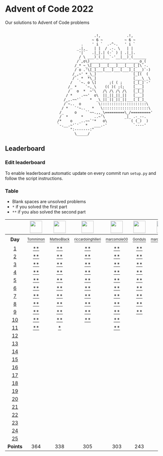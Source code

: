 # Advent of Code 2022
Our solutions to Advent of Code problems 

```

                                         .!,            .!,
                                        ~ 6 ~          ~ 6 ~
                                   .    ' i `  .-^-.   ' i `
                                 _.|,_   | |  / .-. \   | |
                                  '|`   .|_|.| (-` ) | .|_|.
                                  / \ ___)_(_|__`-'__|__)_(______
                                 /`,o\)_______________________o_(
                                /_* ~_\[___]___[___]___[___[_[\`-.
                                / o .'\[_]___[___]___[___]_[___)`-)
                               /_,~' *_\_]                 [_[(  (
                               /`. *  *\_]                 [___\ _\
                              /   `~. o \]      ;( ( ;     [_[_]`-'
                             /_ *    `~,_\    (( )( ;(;    [___]
                             /   o  *  ~'\   /\ /\ /\ /\   [_[_]
                            / *    .~~'  o\  ||_||_||_||   [___]
                           /_,.~~'`    *  _\_||_||_||_||___[_[_]_
                           /`~..  o        \:::::::::::::::::::::\
                          / *   `'~..   *   \:::::::::::::::::::::\
                         /_     o    ``~~.,,_\=========\_/========='
                         /  *      *     ..~'\         _|_ .-_--.
                        /*    o   _..~~`'*   o\           ( (_)  )
                        `-.__.~'`'   *   ___.-'            `----'
                              ":-------:"
                                \_____/
```

## Leaderboard

### Edit leaderboard
To enable leaderboard automatic update on every commit run `setup.py` and
follow the script instructions.

### Table
- Blank spaces are unsolved problems
- `*` if you solved the first part
- `**` if you also solved the second part

<!---LEADERBOARD_GRID_BEGIN:1670758089
Tommimon,https://avatars.githubusercontent.com/u/37435103?v=4
Gonduls,https://avatars.githubusercontent.com/u/74541475?v=4
Marco Molè,https://avatars.githubusercontent.com/u/57618578?v=4,marcomole00
marcoparadina,https://avatars.githubusercontent.com/u/18370800?v=4
MatteoBlack,https://avatars.githubusercontent.com/u/62394493?v=4,IronBlack,MatteoBlack
matteomiceli,https://avatars.githubusercontent.com/u/58422802?v=4
mynam3isg00d,https://avatars.githubusercontent.com/u/36343432?v=4
Puricelli,https://avatars.githubusercontent.com/u/80168364?v=4
riccardo-negri,https://avatars.githubusercontent.com/u/67798955?v=4
riccardoinghilleri,https://avatars.githubusercontent.com/u/100593859?v=4
Alessandro Nazzari,https://avatars.githubusercontent.com/u/24700291?v=4,zoythum
LEADERBOARD_GRID_END--->
| | <a href="https://github.com/Tommimon"><img src="https://avatars.githubusercontent.com/u/37435103?v=4" width="40" height="40"/></a> | <a href="https://github.com/IronBlack"><img src="https://avatars.githubusercontent.com/u/62394493?v=4" width="40" height="40"/></a> | <a href="https://github.com/riccardoinghilleri"><img src="https://avatars.githubusercontent.com/u/100593859?v=4" width="40" height="40"/></a> | <a href="https://github.com/marcomole00"><img src="https://avatars.githubusercontent.com/u/57618578?v=4" width="40" height="40"/></a> | <a href="https://github.com/Gonduls"><img src="https://avatars.githubusercontent.com/u/74541475?v=4" width="40" height="40"/></a> | <a href="https://github.com/marcoparadina"><img src="https://avatars.githubusercontent.com/u/18370800?v=4" width="40" height="40"/></a> | <a href="https://github.com/mynam3isg00d"><img src="https://avatars.githubusercontent.com/u/36343432?v=4" width="40" height="40"/></a> | <a href="https://github.com/riccardo-negri"><img src="https://avatars.githubusercontent.com/u/67798955?v=4" width="40" height="40"/></a> | <a href="https://github.com/zoythum"><img src="https://avatars.githubusercontent.com/u/24700291?v=4" width="40" height="40"/></a> | <a href="https://github.com/Puricelli"><img src="https://avatars.githubusercontent.com/u/80168364?v=4" width="40" height="40"/></a> |
| :---: | :---: | :---: | :---: | :---: | :---: | :---: | :---: | :---: | :---: | :---: |
| **Day** | <a href="https://github.com/Tommimon"><sup><sub>Tommimon</sub></sup></a> | <a href="https://github.com/IronBlack"><sup><sub>MatteoBlack</sub></sup></a> | <a href="https://github.com/riccardoinghilleri"><sup><sub>riccardoinghilleri</sub></sup></a> | <a href="https://github.com/marcomole00"><sup><sub>marcomole00</sub></sup></a> | <a href="https://github.com/Gonduls"><sup><sub>Gonduls</sub></sup></a> | <a href="https://github.com/marcoparadina"><sup><sub>marcoparadina</sub></sup></a> | <a href="https://github.com/mynam3isg00d"><sup><sub>mynam3isg00d</sub></sup></a> | <a href="https://github.com/riccardo-negri"><sup><sub>riccardo-negri</sub></sup></a> | <a href="https://github.com/zoythum"><sup><sub>zoythum</sub></sup></a> | <a href="https://github.com/Puricelli"><sup><sub>Puricelli</sub></sup></a> |
| [1][d1] | [**][d1u0] | [**][d1u1] | [**][d1u2] | [**][d1u3] | [**][d1u4] | [**][d1u5] | [**][d1u6] | [**][d1u7] | [**][d1u8] | [**][d1u9] |
| [2][d2] | [**][d2u0] | [**][d2u1] | [**][d2u2] | [**][d2u3] | [**][d2u4] | [**][d2u5] | [**][d2u6] | [**][d2u7] | [ ][d2u8] | [ ][d2u9] |
| [3][d3] | [**][d3u0] | [**][d3u1] | [**][d3u2] | [**][d3u3] | [**][d3u4] | [**][d3u5] | [*][d3u6] | [**][d3u7] | [ ][d3u8] | [ ][d3u9] |
| [4][d4] | [**][d4u0] | [**][d4u1] | [**][d4u2] | [**][d4u3] | [**][d4u4] | [**][d4u5] | [**][d4u6] | [**][d4u7] | [ ][d4u8] | [ ][d4u9] |
| [5][d5] | [**][d5u0] | [**][d5u1] | [**][d5u2] | [**][d5u3] | [**][d5u4] | [ ][d5u5] | [ ][d5u6] | [**][d5u7] | [ ][d5u8] | [ ][d5u9] |
| [6][d6] | [**][d6u0] | [**][d6u1] | [**][d6u2] | [**][d6u3] | [**][d6u4] | [ ][d6u5] | [ ][d6u6] | [**][d6u7] | [ ][d6u8] | [ ][d6u9] |
| [7][d7] | [**][d7u0] | [**][d7u1] | [**][d7u2] | [**][d7u3] | [**][d7u4] | [ ][d7u5] | [**][d7u6] | [ ][d7u7] | [ ][d7u8] | [ ][d7u9] |
| [8][d8] | [**][d8u0] | [**][d8u1] | [**][d8u2] | [**][d8u3] | [**][d8u4] | [ ][d8u5] | [ ][d8u6] | [ ][d8u7] | [ ][d8u8] | [ ][d8u9] |
| [9][d9] | [**][d9u0] | [**][d9u1] | [**][d9u2] | [**][d9u3] | [**][d9u4] | [ ][d9u5] | [**][d9u6] | [ ][d9u7] | [ ][d9u8] | [ ][d9u9] |
| [10][d10] | [**][d10u0] | [**][d10u1] | [**][d10u2] | [**][d10u3] | [ ][d10u4] | [ ][d10u5] | [ ][d10u6] | [ ][d10u7] | [ ][d10u8] | [ ][d10u9] |
| [11][d11] | [**][d11u0] | [*][d11u1] | [ ][d11u2] | [**][d11u3] | [ ][d11u4] | [ ][d11u5] | [ ][d11u6] | [ ][d11u7] | [ ][d11u8] | [ ][d11u9] |
| [12][d12] | [ ][d12u0] | [ ][d12u1] | [ ][d12u2] | [ ][d12u3] | [ ][d12u4] | [ ][d12u5] | [ ][d12u6] | [ ][d12u7] | [ ][d12u8] | [ ][d12u9] |
| [13][d13] | [ ][d13u0] | [ ][d13u1] | [ ][d13u2] | [ ][d13u3] | [ ][d13u4] | [ ][d13u5] | [ ][d13u6] | [ ][d13u7] | [ ][d13u8] | [ ][d13u9] |
| [14][d14] | [ ][d14u0] | [ ][d14u1] | [ ][d14u2] | [ ][d14u3] | [ ][d14u4] | [ ][d14u5] | [ ][d14u6] | [ ][d14u7] | [ ][d14u8] | [ ][d14u9] |
| [15][d15] | [ ][d15u0] | [ ][d15u1] | [ ][d15u2] | [ ][d15u3] | [ ][d15u4] | [ ][d15u5] | [ ][d15u6] | [ ][d15u7] | [ ][d15u8] | [ ][d15u9] |
| [16][d16] | [ ][d16u0] | [ ][d16u1] | [ ][d16u2] | [ ][d16u3] | [ ][d16u4] | [ ][d16u5] | [ ][d16u6] | [ ][d16u7] | [ ][d16u8] | [ ][d16u9] |
| [17][d17] | [ ][d17u0] | [ ][d17u1] | [ ][d17u2] | [ ][d17u3] | [ ][d17u4] | [ ][d17u5] | [ ][d17u6] | [ ][d17u7] | [ ][d17u8] | [ ][d17u9] |
| [18][d18] | [ ][d18u0] | [ ][d18u1] | [ ][d18u2] | [ ][d18u3] | [ ][d18u4] | [ ][d18u5] | [ ][d18u6] | [ ][d18u7] | [ ][d18u8] | [ ][d18u9] |
| [19][d19] | [ ][d19u0] | [ ][d19u1] | [ ][d19u2] | [ ][d19u3] | [ ][d19u4] | [ ][d19u5] | [ ][d19u6] | [ ][d19u7] | [ ][d19u8] | [ ][d19u9] |
| [20][d20] | [ ][d20u0] | [ ][d20u1] | [ ][d20u2] | [ ][d20u3] | [ ][d20u4] | [ ][d20u5] | [ ][d20u6] | [ ][d20u7] | [ ][d20u8] | [ ][d20u9] |
| [21][d21] | [ ][d21u0] | [ ][d21u1] | [ ][d21u2] | [ ][d21u3] | [ ][d21u4] | [ ][d21u5] | [ ][d21u6] | [ ][d21u7] | [ ][d21u8] | [ ][d21u9] |
| [22][d22] | [ ][d22u0] | [ ][d22u1] | [ ][d22u2] | [ ][d22u3] | [ ][d22u4] | [ ][d22u5] | [ ][d22u6] | [ ][d22u7] | [ ][d22u8] | [ ][d22u9] |
| [23][d23] | [ ][d23u0] | [ ][d23u1] | [ ][d23u2] | [ ][d23u3] | [ ][d23u4] | [ ][d23u5] | [ ][d23u6] | [ ][d23u7] | [ ][d23u8] | [ ][d23u9] |
| [24][d24] | [ ][d24u0] | [ ][d24u1] | [ ][d24u2] | [ ][d24u3] | [ ][d24u4] | [ ][d24u5] | [ ][d24u6] | [ ][d24u7] | [ ][d24u8] | [ ][d24u9] |
| [25][d25] | [ ][d25u0] | [ ][d25u1] | [ ][d25u2] | [ ][d25u3] | [ ][d25u4] | [ ][d25u5] | [ ][d25u6] | [ ][d25u7] | [ ][d25u8] | [ ][d25u9] |
| **Points** | 364 | 338 | 305 | 303 | 243 | 113 | 112 | 74 | 22 | 12 |


[d1]: https://adventofcode.com/2022/day/1
[d2]: https://adventofcode.com/2022/day/2
[d3]: https://adventofcode.com/2022/day/3
[d4]: https://adventofcode.com/2022/day/4
[d5]: https://adventofcode.com/2022/day/5
[d6]: https://adventofcode.com/2022/day/6
[d7]: https://adventofcode.com/2022/day/7
[d8]: https://adventofcode.com/2022/day/8
[d9]: https://adventofcode.com/2022/day/9
[d10]: https://adventofcode.com/2022/day/10
[d11]: https://adventofcode.com/2022/day/11
[d12]: https://adventofcode.com/2022/day/12
[d13]: https://adventofcode.com/2022/day/13
[d14]: https://adventofcode.com/2022/day/14
[d15]: https://adventofcode.com/2022/day/15
[d16]: https://adventofcode.com/2022/day/16
[d17]: https://adventofcode.com/2022/day/17
[d18]: https://adventofcode.com/2022/day/18
[d19]: https://adventofcode.com/2022/day/19
[d20]: https://adventofcode.com/2022/day/20
[d21]: https://adventofcode.com/2022/day/21
[d22]: https://adventofcode.com/2022/day/22
[d23]: https://adventofcode.com/2022/day/23
[d24]: https://adventofcode.com/2022/day/24
[d25]: https://adventofcode.com/2022/day/25


[d1u0]: https://github.com/Tommimon/advent-of-code-2022/tree/main/Tommimon/d01
[d1u1]: https://github.com/Tommimon/advent-of-code-2022/tree/main/MatteoBlack/d01
[d1u2]: https://github.com/Tommimon/advent-of-code-2022/tree/main/riccardoinghilleri/d01
[d1u3]: https://github.com/Tommimon/advent-of-code-2022/tree/main/marcomole00/d01
[d1u4]: https://github.com/Tommimon/advent-of-code-2022/tree/main/Gonduls/d01
[d1u5]: https://github.com/Tommimon/advent-of-code-2022/tree/main/marcoparadina/d01
[d1u6]: https://github.com/Tommimon/advent-of-code-2022/tree/main/mynam3isg00d/d01
[d1u7]: https://github.com/Tommimon/advent-of-code-2022/tree/main/riccardo-negri/d01
[d1u8]: https://github.com/Tommimon/advent-of-code-2022/tree/main/zoythum/d01
[d1u9]: https://github.com/Tommimon/advent-of-code-2022/tree/main/Puricelli/d01
[d2u0]: https://github.com/Tommimon/advent-of-code-2022/tree/main/Tommimon/d02
[d2u1]: https://github.com/Tommimon/advent-of-code-2022/tree/main/MatteoBlack/d02
[d2u2]: https://github.com/Tommimon/advent-of-code-2022/tree/main/riccardoinghilleri/d02
[d2u3]: https://github.com/Tommimon/advent-of-code-2022/tree/main/marcomole00/d02
[d2u4]: https://github.com/Tommimon/advent-of-code-2022/tree/main/Gonduls/d02
[d2u5]: https://github.com/Tommimon/advent-of-code-2022/tree/main/marcoparadina/d02
[d2u6]: https://github.com/Tommimon/advent-of-code-2022/tree/main/mynam3isg00d/d02
[d2u7]: https://github.com/Tommimon/advent-of-code-2022/tree/main/riccardo-negri/d02
[d2u8]: https://github.com/Tommimon/advent-of-code-2022/tree/main/zoythum/d02
[d2u9]: https://github.com/Tommimon/advent-of-code-2022/tree/main/Puricelli/d02
[d3u0]: https://github.com/Tommimon/advent-of-code-2022/tree/main/Tommimon/d03
[d3u1]: https://github.com/Tommimon/advent-of-code-2022/tree/main/MatteoBlack/d03
[d3u2]: https://github.com/Tommimon/advent-of-code-2022/tree/main/riccardoinghilleri/d03
[d3u3]: https://github.com/Tommimon/advent-of-code-2022/tree/main/marcomole00/d03
[d3u4]: https://github.com/Tommimon/advent-of-code-2022/tree/main/Gonduls/d03
[d3u5]: https://github.com/Tommimon/advent-of-code-2022/tree/main/marcoparadina/d03
[d3u6]: https://github.com/Tommimon/advent-of-code-2022/tree/main/mynam3isg00d/d03
[d3u7]: https://github.com/Tommimon/advent-of-code-2022/tree/main/riccardo-negri/d03
[d3u8]: https://github.com/Tommimon/advent-of-code-2022/tree/main/zoythum/d03
[d3u9]: https://github.com/Tommimon/advent-of-code-2022/tree/main/Puricelli/d03
[d4u0]: https://github.com/Tommimon/advent-of-code-2022/tree/main/Tommimon/d04
[d4u1]: https://github.com/Tommimon/advent-of-code-2022/tree/main/MatteoBlack/d04
[d4u2]: https://github.com/Tommimon/advent-of-code-2022/tree/main/riccardoinghilleri/d04
[d4u3]: https://github.com/Tommimon/advent-of-code-2022/tree/main/marcomole00/d04
[d4u4]: https://github.com/Tommimon/advent-of-code-2022/tree/main/Gonduls/d04
[d4u5]: https://github.com/Tommimon/advent-of-code-2022/tree/main/marcoparadina/d04
[d4u6]: https://github.com/Tommimon/advent-of-code-2022/tree/main/mynam3isg00d/d04
[d4u7]: https://github.com/Tommimon/advent-of-code-2022/tree/main/riccardo-negri/d04
[d4u8]: https://github.com/Tommimon/advent-of-code-2022/tree/main/zoythum/d04
[d4u9]: https://github.com/Tommimon/advent-of-code-2022/tree/main/Puricelli/d04
[d5u0]: https://github.com/Tommimon/advent-of-code-2022/tree/main/Tommimon/d05
[d5u1]: https://github.com/Tommimon/advent-of-code-2022/tree/main/MatteoBlack/d05
[d5u2]: https://github.com/Tommimon/advent-of-code-2022/tree/main/riccardoinghilleri/d05
[d5u3]: https://github.com/Tommimon/advent-of-code-2022/tree/main/marcomole00/d05
[d5u4]: https://github.com/Tommimon/advent-of-code-2022/tree/main/Gonduls/d05
[d5u5]: https://github.com/Tommimon/advent-of-code-2022/tree/main/marcoparadina/d05
[d5u6]: https://github.com/Tommimon/advent-of-code-2022/tree/main/mynam3isg00d/d05
[d5u7]: https://github.com/Tommimon/advent-of-code-2022/tree/main/riccardo-negri/d05
[d5u8]: https://github.com/Tommimon/advent-of-code-2022/tree/main/zoythum/d05
[d5u9]: https://github.com/Tommimon/advent-of-code-2022/tree/main/Puricelli/d05
[d6u0]: https://github.com/Tommimon/advent-of-code-2022/tree/main/Tommimon/d06
[d6u1]: https://github.com/Tommimon/advent-of-code-2022/tree/main/MatteoBlack/d06
[d6u2]: https://github.com/Tommimon/advent-of-code-2022/tree/main/riccardoinghilleri/d06
[d6u3]: https://github.com/Tommimon/advent-of-code-2022/tree/main/marcomole00/d06
[d6u4]: https://github.com/Tommimon/advent-of-code-2022/tree/main/Gonduls/d06
[d6u5]: https://github.com/Tommimon/advent-of-code-2022/tree/main/marcoparadina/d06
[d6u6]: https://github.com/Tommimon/advent-of-code-2022/tree/main/mynam3isg00d/d06
[d6u7]: https://github.com/Tommimon/advent-of-code-2022/tree/main/riccardo-negri/d06
[d6u8]: https://github.com/Tommimon/advent-of-code-2022/tree/main/zoythum/d06
[d6u9]: https://github.com/Tommimon/advent-of-code-2022/tree/main/Puricelli/d06
[d7u0]: https://github.com/Tommimon/advent-of-code-2022/tree/main/Tommimon/d07
[d7u1]: https://github.com/Tommimon/advent-of-code-2022/tree/main/MatteoBlack/d07
[d7u2]: https://github.com/Tommimon/advent-of-code-2022/tree/main/riccardoinghilleri/d07
[d7u3]: https://github.com/Tommimon/advent-of-code-2022/tree/main/marcomole00/d07
[d7u4]: https://github.com/Tommimon/advent-of-code-2022/tree/main/Gonduls/d07
[d7u5]: https://github.com/Tommimon/advent-of-code-2022/tree/main/marcoparadina/d07
[d7u6]: https://github.com/Tommimon/advent-of-code-2022/tree/main/mynam3isg00d/d07
[d7u7]: https://github.com/Tommimon/advent-of-code-2022/tree/main/riccardo-negri/d07
[d7u8]: https://github.com/Tommimon/advent-of-code-2022/tree/main/zoythum/d07
[d7u9]: https://github.com/Tommimon/advent-of-code-2022/tree/main/Puricelli/d07
[d8u0]: https://github.com/Tommimon/advent-of-code-2022/tree/main/Tommimon/d08
[d8u1]: https://github.com/Tommimon/advent-of-code-2022/tree/main/MatteoBlack/d08
[d8u2]: https://github.com/Tommimon/advent-of-code-2022/tree/main/riccardoinghilleri/d08
[d8u3]: https://github.com/Tommimon/advent-of-code-2022/tree/main/marcomole00/d08
[d8u4]: https://github.com/Tommimon/advent-of-code-2022/tree/main/Gonduls/d08
[d8u5]: https://github.com/Tommimon/advent-of-code-2022/tree/main/marcoparadina/d08
[d8u6]: https://github.com/Tommimon/advent-of-code-2022/tree/main/mynam3isg00d/d08
[d8u7]: https://github.com/Tommimon/advent-of-code-2022/tree/main/riccardo-negri/d08
[d8u8]: https://github.com/Tommimon/advent-of-code-2022/tree/main/zoythum/d08
[d8u9]: https://github.com/Tommimon/advent-of-code-2022/tree/main/Puricelli/d08
[d9u0]: https://github.com/Tommimon/advent-of-code-2022/tree/main/Tommimon/d09
[d9u1]: https://github.com/Tommimon/advent-of-code-2022/tree/main/MatteoBlack/d09
[d9u2]: https://github.com/Tommimon/advent-of-code-2022/tree/main/riccardoinghilleri/d09
[d9u3]: https://github.com/Tommimon/advent-of-code-2022/tree/main/marcomole00/d09
[d9u4]: https://github.com/Tommimon/advent-of-code-2022/tree/main/Gonduls/d09
[d9u5]: https://github.com/Tommimon/advent-of-code-2022/tree/main/marcoparadina/d09
[d9u6]: https://github.com/Tommimon/advent-of-code-2022/tree/main/mynam3isg00d/d09
[d9u7]: https://github.com/Tommimon/advent-of-code-2022/tree/main/riccardo-negri/d09
[d9u8]: https://github.com/Tommimon/advent-of-code-2022/tree/main/zoythum/d09
[d9u9]: https://github.com/Tommimon/advent-of-code-2022/tree/main/Puricelli/d09
[d10u0]: https://github.com/Tommimon/advent-of-code-2022/tree/main/Tommimon/d10
[d10u1]: https://github.com/Tommimon/advent-of-code-2022/tree/main/MatteoBlack/d10
[d10u2]: https://github.com/Tommimon/advent-of-code-2022/tree/main/riccardoinghilleri/d10
[d10u3]: https://github.com/Tommimon/advent-of-code-2022/tree/main/marcomole00/d10
[d10u4]: https://github.com/Tommimon/advent-of-code-2022/tree/main/Gonduls/d10
[d10u5]: https://github.com/Tommimon/advent-of-code-2022/tree/main/marcoparadina/d10
[d10u6]: https://github.com/Tommimon/advent-of-code-2022/tree/main/mynam3isg00d/d10
[d10u7]: https://github.com/Tommimon/advent-of-code-2022/tree/main/riccardo-negri/d10
[d10u8]: https://github.com/Tommimon/advent-of-code-2022/tree/main/zoythum/d10
[d10u9]: https://github.com/Tommimon/advent-of-code-2022/tree/main/Puricelli/d10
[d11u0]: https://github.com/Tommimon/advent-of-code-2022/tree/main/Tommimon/d11
[d11u1]: https://github.com/Tommimon/advent-of-code-2022/tree/main/MatteoBlack/d11
[d11u2]: https://github.com/Tommimon/advent-of-code-2022/tree/main/riccardoinghilleri/d11
[d11u3]: https://github.com/Tommimon/advent-of-code-2022/tree/main/marcomole00/d11
[d11u4]: https://github.com/Tommimon/advent-of-code-2022/tree/main/Gonduls/d11
[d11u5]: https://github.com/Tommimon/advent-of-code-2022/tree/main/marcoparadina/d11
[d11u6]: https://github.com/Tommimon/advent-of-code-2022/tree/main/mynam3isg00d/d11
[d11u7]: https://github.com/Tommimon/advent-of-code-2022/tree/main/riccardo-negri/d11
[d11u8]: https://github.com/Tommimon/advent-of-code-2022/tree/main/zoythum/d11
[d11u9]: https://github.com/Tommimon/advent-of-code-2022/tree/main/Puricelli/d11
[d12u0]: https://github.com/Tommimon/advent-of-code-2022/tree/main/Tommimon/d12
[d12u1]: https://github.com/Tommimon/advent-of-code-2022/tree/main/MatteoBlack/d12
[d12u2]: https://github.com/Tommimon/advent-of-code-2022/tree/main/riccardoinghilleri/d12
[d12u3]: https://github.com/Tommimon/advent-of-code-2022/tree/main/marcomole00/d12
[d12u4]: https://github.com/Tommimon/advent-of-code-2022/tree/main/Gonduls/d12
[d12u5]: https://github.com/Tommimon/advent-of-code-2022/tree/main/marcoparadina/d12
[d12u6]: https://github.com/Tommimon/advent-of-code-2022/tree/main/mynam3isg00d/d12
[d12u7]: https://github.com/Tommimon/advent-of-code-2022/tree/main/riccardo-negri/d12
[d12u8]: https://github.com/Tommimon/advent-of-code-2022/tree/main/zoythum/d12
[d12u9]: https://github.com/Tommimon/advent-of-code-2022/tree/main/Puricelli/d12
[d13u0]: https://github.com/Tommimon/advent-of-code-2022/tree/main/Tommimon/d13
[d13u1]: https://github.com/Tommimon/advent-of-code-2022/tree/main/MatteoBlack/d13
[d13u2]: https://github.com/Tommimon/advent-of-code-2022/tree/main/riccardoinghilleri/d13
[d13u3]: https://github.com/Tommimon/advent-of-code-2022/tree/main/marcomole00/d13
[d13u4]: https://github.com/Tommimon/advent-of-code-2022/tree/main/Gonduls/d13
[d13u5]: https://github.com/Tommimon/advent-of-code-2022/tree/main/marcoparadina/d13
[d13u6]: https://github.com/Tommimon/advent-of-code-2022/tree/main/mynam3isg00d/d13
[d13u7]: https://github.com/Tommimon/advent-of-code-2022/tree/main/riccardo-negri/d13
[d13u8]: https://github.com/Tommimon/advent-of-code-2022/tree/main/zoythum/d13
[d13u9]: https://github.com/Tommimon/advent-of-code-2022/tree/main/Puricelli/d13
[d14u0]: https://github.com/Tommimon/advent-of-code-2022/tree/main/Tommimon/d14
[d14u1]: https://github.com/Tommimon/advent-of-code-2022/tree/main/MatteoBlack/d14
[d14u2]: https://github.com/Tommimon/advent-of-code-2022/tree/main/riccardoinghilleri/d14
[d14u3]: https://github.com/Tommimon/advent-of-code-2022/tree/main/marcomole00/d14
[d14u4]: https://github.com/Tommimon/advent-of-code-2022/tree/main/Gonduls/d14
[d14u5]: https://github.com/Tommimon/advent-of-code-2022/tree/main/marcoparadina/d14
[d14u6]: https://github.com/Tommimon/advent-of-code-2022/tree/main/mynam3isg00d/d14
[d14u7]: https://github.com/Tommimon/advent-of-code-2022/tree/main/riccardo-negri/d14
[d14u8]: https://github.com/Tommimon/advent-of-code-2022/tree/main/zoythum/d14
[d14u9]: https://github.com/Tommimon/advent-of-code-2022/tree/main/Puricelli/d14
[d15u0]: https://github.com/Tommimon/advent-of-code-2022/tree/main/Tommimon/d15
[d15u1]: https://github.com/Tommimon/advent-of-code-2022/tree/main/MatteoBlack/d15
[d15u2]: https://github.com/Tommimon/advent-of-code-2022/tree/main/riccardoinghilleri/d15
[d15u3]: https://github.com/Tommimon/advent-of-code-2022/tree/main/marcomole00/d15
[d15u4]: https://github.com/Tommimon/advent-of-code-2022/tree/main/Gonduls/d15
[d15u5]: https://github.com/Tommimon/advent-of-code-2022/tree/main/marcoparadina/d15
[d15u6]: https://github.com/Tommimon/advent-of-code-2022/tree/main/mynam3isg00d/d15
[d15u7]: https://github.com/Tommimon/advent-of-code-2022/tree/main/riccardo-negri/d15
[d15u8]: https://github.com/Tommimon/advent-of-code-2022/tree/main/zoythum/d15
[d15u9]: https://github.com/Tommimon/advent-of-code-2022/tree/main/Puricelli/d15
[d16u0]: https://github.com/Tommimon/advent-of-code-2022/tree/main/Tommimon/d16
[d16u1]: https://github.com/Tommimon/advent-of-code-2022/tree/main/MatteoBlack/d16
[d16u2]: https://github.com/Tommimon/advent-of-code-2022/tree/main/riccardoinghilleri/d16
[d16u3]: https://github.com/Tommimon/advent-of-code-2022/tree/main/marcomole00/d16
[d16u4]: https://github.com/Tommimon/advent-of-code-2022/tree/main/Gonduls/d16
[d16u5]: https://github.com/Tommimon/advent-of-code-2022/tree/main/marcoparadina/d16
[d16u6]: https://github.com/Tommimon/advent-of-code-2022/tree/main/mynam3isg00d/d16
[d16u7]: https://github.com/Tommimon/advent-of-code-2022/tree/main/riccardo-negri/d16
[d16u8]: https://github.com/Tommimon/advent-of-code-2022/tree/main/zoythum/d16
[d16u9]: https://github.com/Tommimon/advent-of-code-2022/tree/main/Puricelli/d16
[d17u0]: https://github.com/Tommimon/advent-of-code-2022/tree/main/Tommimon/d17
[d17u1]: https://github.com/Tommimon/advent-of-code-2022/tree/main/MatteoBlack/d17
[d17u2]: https://github.com/Tommimon/advent-of-code-2022/tree/main/riccardoinghilleri/d17
[d17u3]: https://github.com/Tommimon/advent-of-code-2022/tree/main/marcomole00/d17
[d17u4]: https://github.com/Tommimon/advent-of-code-2022/tree/main/Gonduls/d17
[d17u5]: https://github.com/Tommimon/advent-of-code-2022/tree/main/marcoparadina/d17
[d17u6]: https://github.com/Tommimon/advent-of-code-2022/tree/main/mynam3isg00d/d17
[d17u7]: https://github.com/Tommimon/advent-of-code-2022/tree/main/riccardo-negri/d17
[d17u8]: https://github.com/Tommimon/advent-of-code-2022/tree/main/zoythum/d17
[d17u9]: https://github.com/Tommimon/advent-of-code-2022/tree/main/Puricelli/d17
[d18u0]: https://github.com/Tommimon/advent-of-code-2022/tree/main/Tommimon/d18
[d18u1]: https://github.com/Tommimon/advent-of-code-2022/tree/main/MatteoBlack/d18
[d18u2]: https://github.com/Tommimon/advent-of-code-2022/tree/main/riccardoinghilleri/d18
[d18u3]: https://github.com/Tommimon/advent-of-code-2022/tree/main/marcomole00/d18
[d18u4]: https://github.com/Tommimon/advent-of-code-2022/tree/main/Gonduls/d18
[d18u5]: https://github.com/Tommimon/advent-of-code-2022/tree/main/marcoparadina/d18
[d18u6]: https://github.com/Tommimon/advent-of-code-2022/tree/main/mynam3isg00d/d18
[d18u7]: https://github.com/Tommimon/advent-of-code-2022/tree/main/riccardo-negri/d18
[d18u8]: https://github.com/Tommimon/advent-of-code-2022/tree/main/zoythum/d18
[d18u9]: https://github.com/Tommimon/advent-of-code-2022/tree/main/Puricelli/d18
[d19u0]: https://github.com/Tommimon/advent-of-code-2022/tree/main/Tommimon/d19
[d19u1]: https://github.com/Tommimon/advent-of-code-2022/tree/main/MatteoBlack/d19
[d19u2]: https://github.com/Tommimon/advent-of-code-2022/tree/main/riccardoinghilleri/d19
[d19u3]: https://github.com/Tommimon/advent-of-code-2022/tree/main/marcomole00/d19
[d19u4]: https://github.com/Tommimon/advent-of-code-2022/tree/main/Gonduls/d19
[d19u5]: https://github.com/Tommimon/advent-of-code-2022/tree/main/marcoparadina/d19
[d19u6]: https://github.com/Tommimon/advent-of-code-2022/tree/main/mynam3isg00d/d19
[d19u7]: https://github.com/Tommimon/advent-of-code-2022/tree/main/riccardo-negri/d19
[d19u8]: https://github.com/Tommimon/advent-of-code-2022/tree/main/zoythum/d19
[d19u9]: https://github.com/Tommimon/advent-of-code-2022/tree/main/Puricelli/d19
[d20u0]: https://github.com/Tommimon/advent-of-code-2022/tree/main/Tommimon/d20
[d20u1]: https://github.com/Tommimon/advent-of-code-2022/tree/main/MatteoBlack/d20
[d20u2]: https://github.com/Tommimon/advent-of-code-2022/tree/main/riccardoinghilleri/d20
[d20u3]: https://github.com/Tommimon/advent-of-code-2022/tree/main/marcomole00/d20
[d20u4]: https://github.com/Tommimon/advent-of-code-2022/tree/main/Gonduls/d20
[d20u5]: https://github.com/Tommimon/advent-of-code-2022/tree/main/marcoparadina/d20
[d20u6]: https://github.com/Tommimon/advent-of-code-2022/tree/main/mynam3isg00d/d20
[d20u7]: https://github.com/Tommimon/advent-of-code-2022/tree/main/riccardo-negri/d20
[d20u8]: https://github.com/Tommimon/advent-of-code-2022/tree/main/zoythum/d20
[d20u9]: https://github.com/Tommimon/advent-of-code-2022/tree/main/Puricelli/d20
[d21u0]: https://github.com/Tommimon/advent-of-code-2022/tree/main/Tommimon/d21
[d21u1]: https://github.com/Tommimon/advent-of-code-2022/tree/main/MatteoBlack/d21
[d21u2]: https://github.com/Tommimon/advent-of-code-2022/tree/main/riccardoinghilleri/d21
[d21u3]: https://github.com/Tommimon/advent-of-code-2022/tree/main/marcomole00/d21
[d21u4]: https://github.com/Tommimon/advent-of-code-2022/tree/main/Gonduls/d21
[d21u5]: https://github.com/Tommimon/advent-of-code-2022/tree/main/marcoparadina/d21
[d21u6]: https://github.com/Tommimon/advent-of-code-2022/tree/main/mynam3isg00d/d21
[d21u7]: https://github.com/Tommimon/advent-of-code-2022/tree/main/riccardo-negri/d21
[d21u8]: https://github.com/Tommimon/advent-of-code-2022/tree/main/zoythum/d21
[d21u9]: https://github.com/Tommimon/advent-of-code-2022/tree/main/Puricelli/d21
[d22u0]: https://github.com/Tommimon/advent-of-code-2022/tree/main/Tommimon/d22
[d22u1]: https://github.com/Tommimon/advent-of-code-2022/tree/main/MatteoBlack/d22
[d22u2]: https://github.com/Tommimon/advent-of-code-2022/tree/main/riccardoinghilleri/d22
[d22u3]: https://github.com/Tommimon/advent-of-code-2022/tree/main/marcomole00/d22
[d22u4]: https://github.com/Tommimon/advent-of-code-2022/tree/main/Gonduls/d22
[d22u5]: https://github.com/Tommimon/advent-of-code-2022/tree/main/marcoparadina/d22
[d22u6]: https://github.com/Tommimon/advent-of-code-2022/tree/main/mynam3isg00d/d22
[d22u7]: https://github.com/Tommimon/advent-of-code-2022/tree/main/riccardo-negri/d22
[d22u8]: https://github.com/Tommimon/advent-of-code-2022/tree/main/zoythum/d22
[d22u9]: https://github.com/Tommimon/advent-of-code-2022/tree/main/Puricelli/d22
[d23u0]: https://github.com/Tommimon/advent-of-code-2022/tree/main/Tommimon/d23
[d23u1]: https://github.com/Tommimon/advent-of-code-2022/tree/main/MatteoBlack/d23
[d23u2]: https://github.com/Tommimon/advent-of-code-2022/tree/main/riccardoinghilleri/d23
[d23u3]: https://github.com/Tommimon/advent-of-code-2022/tree/main/marcomole00/d23
[d23u4]: https://github.com/Tommimon/advent-of-code-2022/tree/main/Gonduls/d23
[d23u5]: https://github.com/Tommimon/advent-of-code-2022/tree/main/marcoparadina/d23
[d23u6]: https://github.com/Tommimon/advent-of-code-2022/tree/main/mynam3isg00d/d23
[d23u7]: https://github.com/Tommimon/advent-of-code-2022/tree/main/riccardo-negri/d23
[d23u8]: https://github.com/Tommimon/advent-of-code-2022/tree/main/zoythum/d23
[d23u9]: https://github.com/Tommimon/advent-of-code-2022/tree/main/Puricelli/d23
[d24u0]: https://github.com/Tommimon/advent-of-code-2022/tree/main/Tommimon/d24
[d24u1]: https://github.com/Tommimon/advent-of-code-2022/tree/main/MatteoBlack/d24
[d24u2]: https://github.com/Tommimon/advent-of-code-2022/tree/main/riccardoinghilleri/d24
[d24u3]: https://github.com/Tommimon/advent-of-code-2022/tree/main/marcomole00/d24
[d24u4]: https://github.com/Tommimon/advent-of-code-2022/tree/main/Gonduls/d24
[d24u5]: https://github.com/Tommimon/advent-of-code-2022/tree/main/marcoparadina/d24
[d24u6]: https://github.com/Tommimon/advent-of-code-2022/tree/main/mynam3isg00d/d24
[d24u7]: https://github.com/Tommimon/advent-of-code-2022/tree/main/riccardo-negri/d24
[d24u8]: https://github.com/Tommimon/advent-of-code-2022/tree/main/zoythum/d24
[d24u9]: https://github.com/Tommimon/advent-of-code-2022/tree/main/Puricelli/d24
[d25u0]: https://github.com/Tommimon/advent-of-code-2022/tree/main/Tommimon/d25
[d25u1]: https://github.com/Tommimon/advent-of-code-2022/tree/main/MatteoBlack/d25
[d25u2]: https://github.com/Tommimon/advent-of-code-2022/tree/main/riccardoinghilleri/d25
[d25u3]: https://github.com/Tommimon/advent-of-code-2022/tree/main/marcomole00/d25
[d25u4]: https://github.com/Tommimon/advent-of-code-2022/tree/main/Gonduls/d25
[d25u5]: https://github.com/Tommimon/advent-of-code-2022/tree/main/marcoparadina/d25
[d25u6]: https://github.com/Tommimon/advent-of-code-2022/tree/main/mynam3isg00d/d25
[d25u7]: https://github.com/Tommimon/advent-of-code-2022/tree/main/riccardo-negri/d25
[d25u8]: https://github.com/Tommimon/advent-of-code-2022/tree/main/zoythum/d25
[d25u9]: https://github.com/Tommimon/advent-of-code-2022/tree/main/Puricelli/d25